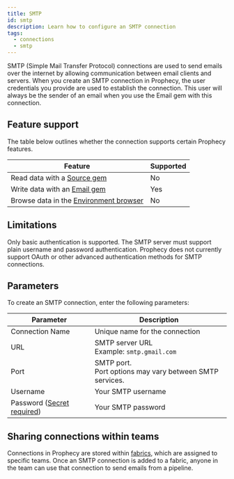 ```yaml
---
title: SMTP
id: smtp
description: Learn how to configure an SMTP connection
tags:
  - connections
  - smtp
---
```


SMTP (Simple Mail Transfer Protocol) connections are used to send emails over the internet by allowing communication between email clients and servers. When you create an SMTP connection in Prophecy, the user credentials you provide are used to establish the connection. This user will always be the sender of an email when you use the Email gem with this connection.

## Feature support

The table below outlines whether the connection supports certain Prophecy features.

| Feature                                                       | Supported |
| ------------------------------------------------------------- | --------- |
| Read data with a [Source gem](/analysts/source-target)        | No        |
| Write data with an [Email gem](/analysts/email)               | Yes       |
| Browse data in the [Environment browser](/analysts/pipelines) | No        |

## Limitations

Only basic authentication is supported. The SMTP server must support plain username and password authentication. Prophecy does not currently support OAuth or other advanced authentication methods for SMTP connections.

## Parameters

To create an SMTP connection, enter the following parameters:

| Parameter                                                            | Description                                                 |
| -------------------------------------------------------------------- | ----------------------------------------------------------- |
| Connection Name                                                      | Unique name for the connection                              |
| URL                                                                  | SMTP server URL<br/>Example: `smtp.gmail.com`               |
| Port                                                                 | SMTP port.<br/>Port options may vary between SMTP services. |
| Username                                                             | Your SMTP username                                          |
| Password ([Secret required](docs/administration/secrets/secrets.md)) | Your SMTP password                                          |

## Sharing connections within teams

Connections in Prophecy are stored within [fabrics](docs/administration/fabrics/prophecy-fabrics/prophecy-fabrics.md), which are assigned to specific teams. Once an SMTP connection is added to a fabric, anyone in the team can use that connection to send emails from a pipeline.

